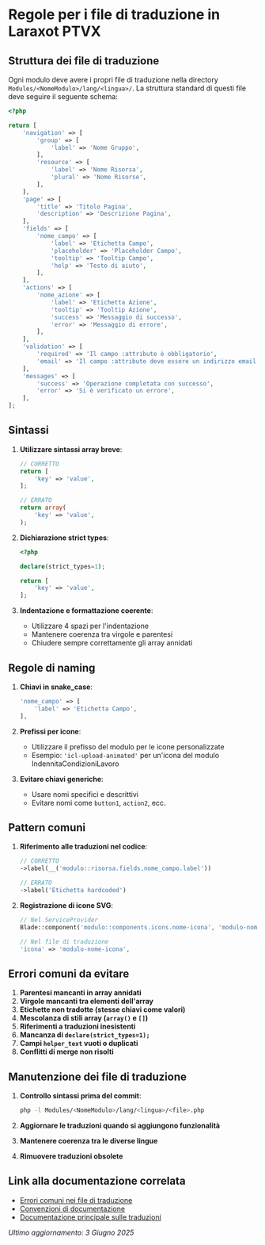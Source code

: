 # Regole per i file di traduzione in Laraxot PTVX

## Struttura dei file di traduzione

Ogni modulo deve avere i propri file di traduzione nella directory `Modules/<NomeModulo>/lang/<lingua>/`. La struttura standard di questi file deve seguire il seguente schema:

```php
<?php

return [
    'navigation' => [
        'group' => [
            'label' => 'Nome Gruppo',
        ],
        'resource' => [
            'label' => 'Nome Risorsa',
            'plural' => 'Nome Risorse',
        ],
    ],
    'page' => [
        'title' => 'Titolo Pagina',
        'description' => 'Descrizione Pagina',
    ],
    'fields' => [
        'nome_campo' => [
            'label' => 'Etichetta Campo',
            'placeholder' => 'Placeholder Campo',
            'tooltip' => 'Tooltip Campo',
            'help' => 'Testo di aiuto',
        ],
    ],
    'actions' => [
        'nome_azione' => [
            'label' => 'Etichetta Azione',
            'tooltip' => 'Tooltip Azione',
            'success' => 'Messaggio di successo',
            'error' => 'Messaggio di errore',
        ],
    ],
    'validation' => [
        'required' => 'Il campo :attribute è obbligatorio',
        'email' => 'Il campo :attribute deve essere un indirizzo email valido',
    ],
    'messages' => [
        'success' => 'Operazione completata con successo',
        'error' => 'Si è verificato un errore',
    ],
];
```

## Sintassi

1. **Utilizzare sintassi array breve**:
   ```php
   // CORRETTO
   return [
       'key' => 'value',
   ];
   
   // ERRATO
   return array(
       'key' => 'value',
   );
   ```

2. **Dichiarazione strict types**:
   ```php
   <?php
   
   declare(strict_types=1);
   
   return [
       'key' => 'value',
   ];
   ```

3. **Indentazione e formattazione coerente**:
   - Utilizzare 4 spazi per l'indentazione
   - Mantenere coerenza tra virgole e parentesi
   - Chiudere sempre correttamente gli array annidati

## Regole di naming

1. **Chiavi in snake_case**:
   ```php
   'nome_campo' => [
       'label' => 'Etichetta Campo',
   ],
   ```

2. **Prefissi per icone**:
   - Utilizzare il prefisso del modulo per le icone personalizzate
   - Esempio: `'icl-upload-animated'` per un'icona del modulo IndennitaCondizioniLavoro

3. **Evitare chiavi generiche**:
   - Usare nomi specifici e descrittivi
   - Evitare nomi come `button1`, `action2`, ecc.

## Pattern comuni

1. **Riferimento alle traduzioni nel codice**:
   ```php
   // CORRETTO
   ->label(__('modulo::risorsa.fields.nome_campo.label'))
   
   // ERRATO
   ->label('Etichetta hardcoded')
   ```

2. **Registrazione di icone SVG**:
   ```php
   // Nel ServiceProvider
   Blade::component('modulo::components.icons.nome-icona', 'modulo-nome-icona');
   
   // Nel file di traduzione
   'icona' => 'modulo-nome-icona',
   ```

## Errori comuni da evitare

1. **Parentesi mancanti in array annidati**
2. **Virgole mancanti tra elementi dell'array**
3. **Etichette non tradotte (stesse chiavi come valori)**
4. **Mescolanza di stili array (`array()` e `[]`)**
5. **Riferimenti a traduzioni inesistenti**
6. **Mancanza di `declare(strict_types=1);`**
7. **Campi `helper_text` vuoti o duplicati**
8. **Conflitti di merge non risolti**

## Manutenzione dei file di traduzione

1. **Controllo sintassi prima del commit**:
   ```bash
   php -l Modules/<NomeModulo>/lang/<lingua>/<file>.php
   ```

2. **Aggiornare le traduzioni quando si aggiungono funzionalità**
3. **Mantenere coerenza tra le diverse lingue**
4. **Rimuovere traduzioni obsolete**

## Link alla documentazione correlata

- [Errori comuni nei file di traduzione](/laravel/Modules/Lang/docs/errori_comuni_traduzione.md)
- [Convenzioni di documentazione](/laravel/Modules/Xot/docs/documentation_conventions.md)
- [Documentazione principale sulle traduzioni](/docs/translation_rules.md)

*Ultimo aggiornamento: 3 Giugno 2025*